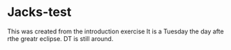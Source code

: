 # Jacks-test
This was created from the introduction exercise
It is a Tuesday the day afte rthe greatr eclipse.  DT is still around.
